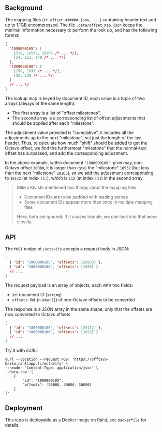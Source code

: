 ## Background

The mapping files (`tr_offset_######.json, ...`) containing header text add up to 1.1GB uncompressed. The file `.data/offset_map.json` keeps the minimal information necessary to perform the look up, and has the following format:

```json
{
  "1000000105": [
    [318, 16532, 28165 /* ... */],
    [54, 112, 149 /* ... */]
  ],
  "1000000106": [
    [258, 1933 /* ... */],
    [52, 139 /* ... */]
  ]
  /* ... */
}
```

The lookup map is keyed by document ID, each value is a tuple of two arrays (always of the same length).

- The first array is a list of "offset milestones".
- The second array is a corresponding list of offset adjustments that should be applied after each "milestone".

The adjustment value provided is "cumulative", it includes all the adjustments up to the next "milestone", not just the length of the last header. Thus, to calculate how much "shift" should be added to get the Octavo offset, we find the furthermost "milestone" that the normal-text offset has surpassed, and add the corresponding adjustment.

In the above example, within document `"1000000105"`, given say, non-Octavo offset `20000`, it is larger than (`gte`) the "milestone" `16532` (but less than the next "milestone" `28165`), so we add the adjustment corresponding to `16532` (at index `[1]`), which is `112` (at index `[1]`) in the second array.

> Mikko Kivistö mentioned two things about the mapping files
>
> - Document IDs are to be padded with leading zeroes
> - Some document IDs appear more than once in multiple mapping files
>
> Here, both are ignored. If it causes trouble, we can look into that more closely.

## API

The `POST` endpoint `/octavify` accepts a request body in JSON:

```json
[
  { "id": "1000000105", "offsets": [20000] },
  { "id": "1000000106", "offsets": [1000] }
  // ...
]
```

The request payload is an array of objects, each with two fields:

- `id`: document ID (`string`)
- `offsets`: list (`number[]`) of non-Octavo offsets to be converted

The response is a JSON array in the same shape, only that the offsets are now converted to Octavo offsets:

```json
[
  { "id": "1000000105", "offsets": [20112] },
  { "id": "1000000106", "offsets": [1052] }
  // ...
]
```

Try it with cURL:

```shell
curl --location --request POST 'https://offtavo-kaiku.rahtiapp.fi/octavify' \
--header 'Content-Type: application/json' \
--data-raw '[
    {
        "id": "1000000105",
        "offsets": [20000, 30000, 50000]
    }
]'
```

## Deployment

This repo is deployable as a Docker image on Rahti, see `Dockerfile` for details.
